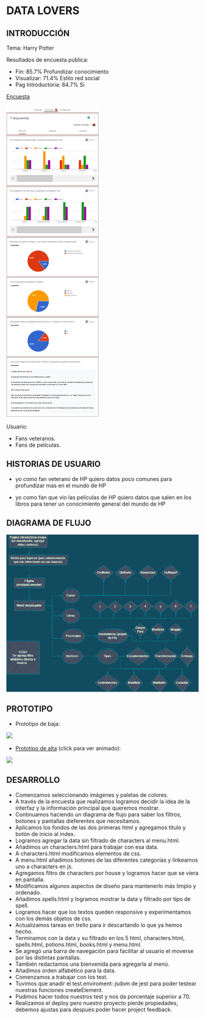 # DATA LOVERS

## INTRODUCCIÓN

Tema: Harry Potter

Resultados de encuesta pública:
* Fin: 85.7% Profundizar conocimiento
* Visualizar: 71.4% Estilo red social
* Pag Introductoria: 84.7% Sí

[Encuesta](https://forms.gle/9mKVYh39ry7kxtK29)

<img src = "ENCUESTA.png">

Usuario: 
* Fans veteranos.
* Fans de películas.


## HISTORIAS DE USUARIO
* yo como fan veterano de HP
quiero datos poco comunes
para profundizar mas en el mundo de HP

* yo como fan que vio las películas de HP
quiero datos que salen en los libros
para tener un conocimiento general del mundo de HP

## DIAGRAMA DE FLUJO

<img src = "DATA LOVERS.drawio.png">


## PROTOTIPO

* Prototipo de baja:
<img src = "Prototipo de baja.jpg">

* [Prototipo de alta](https://www.figma.com/proto/yzVN7yna51fxq0GWQymypV/DATA-LOVERS?node-id=7%3A3&scaling=min-zoom&page-id=0%3A1&starting-point-node-id=7%3A3) (click para ver animado):
<img src = "DATA LOVERS.png">

## DESARROLLO

* Comenzamos seleccionando imágenes y paletas de colores.
* A través de la encuesta que realizamos logramos decidir la idea de la interfaz y la información principal que queremos mostrar.
* Continuamos haciendo un diagrama de flujo para saber los filtros, botones y pantallas dieferentes que necesitamos.
* Aplicamos los fondos de las dos primeras html y agregamos título y botón de inicio al index.
* Logramos agregar la data sin filtrado de characters al menu.html.
* Añadimos un characters.html para trabajar con esa data.
* A characters.html modificamos elementos de css.
* A menu.html añadimos botones de las diferentes categorías y linkeamos uno a characters en js.
* Agregamos filtro de characters por house y logramos hacer que se viera en pantalla.
* Modificamos algunos aspectos de diseño para mantenerlo más limpio y ordenado.
* Añadimos spells.html y logramos mostrar la data y filtrado por tipo de spell.
* Logramos hacer que los textos queden responsive y experimentamos con los demás objetos de css.
* Actualizamos tareas en trello para ir descartando lo que ya hemos hecho.
* Terminamos con la data y su filtrado en los 5 html, characters.html, spells.html, potions.html, books.html y menu.html.
* Se agregó una barra de navegación para facilitar al usuario el moverse por las distintas pantallas.
* También redactamos una bienvenida para agregarla al menú.
* Añadimos orden alfabético para la data.
* Comenzamos a trabajar con los test.
* Tuvimos que anadir el test.enviroment: jsdom de jest para poder testear nuestras funciones createElement.
* Pudimos hacer todos nuestros test y nos da porcentaje superior a 70.
* Realizamos el deploy pero nuestro proyecto pierde propiedades, debemos ajustas para después poder hacer project feedback.


